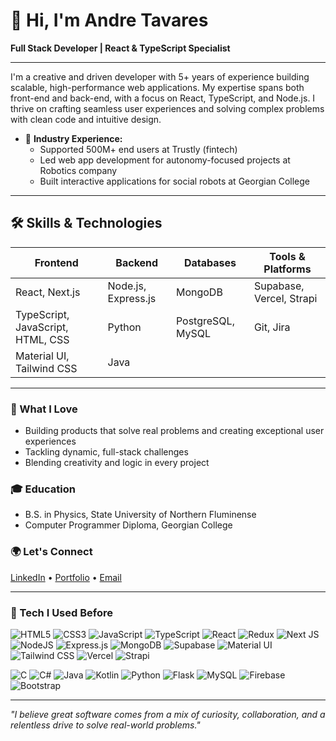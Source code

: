 # 👋 Hi, I'm Andre Tavares

**Full Stack Developer | React & TypeScript Specialist**

---

I'm a creative and driven developer with 5+ years of experience building scalable, high-performance web applications. My expertise spans both front-end and back-end, with a focus on React, TypeScript, and Node.js. I thrive on crafting seamless user experiences and solving complex problems with clean code and intuitive design.

- 🏢 **Industry Experience:**  
  - Supported 500M+ end users at Trustly (fintech)
  - Led web app development for autonomy-focused projects at Robotics company
  - Built interactive applications for social robots at Georgian College

---

## 🛠️ Skills & Technologies

| Frontend                      | Backend                 | Databases                | Tools & Platforms           |
|-------------------------------|-------------------------|--------------------------|-----------------------------|
| React, Next.js                | Node.js, Express.js     | MongoDB                  | Supabase, Vercel, Strapi    |
| TypeScript, JavaScript, HTML, CSS | Python             | PostgreSQL, MySQL        | Git, Jira                   |
| Material UI, Tailwind CSS     | Java                    |                          |         |

---

### 🚀 What I Love
- Building products that solve real problems and creating exceptional user experiences
- Tackling dynamic, full-stack challenges
- Blending creativity and logic in every project

### 🎓 Education
- B.S. in Physics, State University of Northern Fluminense  
- Computer Programmer Diploma, Georgian College

### 🌍 Let's Connect
[LinkedIn](https://www.linkedin.com/in/andretavaresdev/) • [Portfolio](https://www.andretavares.dev/) • [Email](mailto:your@email.com)

---

### 🧰 Tech I Used Before

<p align="left">
  <img alt="HTML5" src="https://img.shields.io/badge/-HTML5-E34F26?style=flat-square&logo=html5&logoColor=white"/>
  <img alt="CSS3" src="https://img.shields.io/badge/-CSS3-1572B6?style=flat-square&logo=css3&logoColor=white"/>
  <img alt="JavaScript" src="https://img.shields.io/badge/-JavaScript-F7DF1E?style=flat-square&logo=javascript&logoColor=black"/>
  <img alt="TypeScript" src="https://img.shields.io/badge/-TypeScript-007ACC?style=flat-square&logo=typescript&logoColor=white"/>
  <img alt="React" src="https://img.shields.io/badge/-React-61DAFB?style=flat-square&logo=react&logoColor=black"/>
  <img alt="Redux" src="https://img.shields.io/badge/-Redux-764ABC?style=flat-square&logo=redux&logoColor=white"/>
  <img alt="Next JS" src="https://img.shields.io/badge/-Next.js-000000?style=flat-square&logo=next.js&logoColor=white"/>
  <img alt="NodeJS" src="https://img.shields.io/badge/-Node.js-339933?style=flat-square&logo=node.js&logoColor=white"/>
  <img alt="Express.js" src="https://img.shields.io/badge/-Express.js-000000?style=flat-square&logo=express&logoColor=white"/>
  <img alt="MongoDB" src="https://img.shields.io/badge/-MongoDB-47A248?style=flat-square&logo=mongodb&logoColor=white"/>
  <img alt="Supabase" src="https://img.shields.io/badge/-Supabase-3FCF8E?style=flat-square&logo=supabase&logoColor=white"/>
  <img alt="Material UI" src="https://img.shields.io/badge/-Material%20UI-0081CB?style=flat-square&logo=material-ui&logoColor=white"/>
  <img alt="Tailwind CSS" src="https://img.shields.io/badge/-Tailwind%20CSS-38B2AC?style=flat-square&logo=tailwind-css&logoColor=white"/>
  <img alt="Vercel" src="https://img.shields.io/badge/-Vercel-000000?style=flat-square&logo=vercel&logoColor=white"/>
  <img alt="Strapi" src="https://img.shields.io/badge/-Strapi-2E7EEA?style=flat-square&logo=strapi&logoColor=white"/>
</p>

<p align="left">
  <img alt="C" src="https://img.shields.io/badge/-C-00599C?style=flat-square&logo=c&logoColor=white"/>
  <img alt="C#" src="https://img.shields.io/badge/-C%23-239120?style=flat-square&logo=c-sharp&logoColor=white"/>
  <img alt="Java" src="https://img.shields.io/badge/-Java-ED8B00?style=flat-square&logo=java&logoColor=white"/>
  <img alt="Kotlin" src="https://img.shields.io/badge/-Kotlin-0095D5?style=flat-square&logo=kotlin&logoColor=white"/>
  <img alt="Python" src="https://img.shields.io/badge/-Python-3776AB?style=flat-square&logo=python&logoColor=white"/>
  <img alt="Flask" src="https://img.shields.io/badge/-Flask-000000?style=flat-square&logo=flask&logoColor=white"/>
  <img alt="MySQL" src="https://img.shields.io/badge/-MySQL-4479A1?style=flat-square&logo=mysql&logoColor=white"/>
  <img alt="Firebase" src="https://img.shields.io/badge/-Firebase-FFCA28?style=flat-square&logo=firebase&logoColor=black"/>
  <img alt="Bootstrap" src="https://img.shields.io/badge/-Bootstrap-7952B3?style=flat-square&logo=bootstrap&logoColor=white"/>
</p>

---

*"I believe great software comes from a mix of curiosity, collaboration, and a relentless drive to solve real-world problems."*
